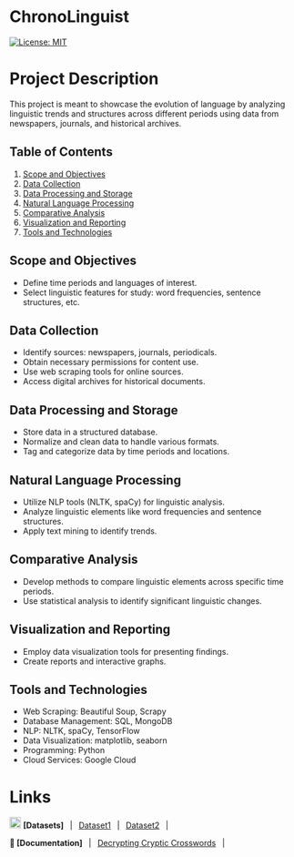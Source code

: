 # ChronoLinguist

[![License: MIT](https://img.shields.io/badge/License-MIT-yellow.svg)](https://opensource.org/licenses/MIT)

# Project Description
This project is meant to showcase the evolution of language by analyzing linguistic trends and structures across different periods using data from newspapers, journals, and historical archives. 

## Table of Contents
1. [Scope and Objectives](#scope-and-objectives)
2. [Data Collection](#data-collection)
3. [Data Processing and Storage](#data-processing-and-storage)
4. [Natural Language Processing](#natural-language-processing)
5. [Comparative Analysis](#comparative-analysis)
6. [Visualization and Reporting](#visualization-and-reporting)
7. [Tools and Technologies](#tools-and-technologies)

## Scope and Objectives
- Define time periods and languages of interest.
- Select linguistic features for study: word frequencies, sentence structures, etc.

## Data Collection
- Identify sources: newspapers, journals, periodicals.
- Obtain necessary permissions for content use.
- Use web scraping tools for online sources.
- Access digital archives for historical documents.

## Data Processing and Storage
- Store data in a structured database.
- Normalize and clean data to handle various formats.
- Tag and categorize data by time periods and locations.

## Natural Language Processing
- Utilize NLP tools (NLTK, spaCy) for linguistic analysis.
- Analyze linguistic elements like word frequencies and sentence structures.
- Apply text mining to identify trends.

## Comparative Analysis
- Develop methods to compare linguistic elements across specific time periods.
- Use statistical analysis to identify significant linguistic changes.

## Visualization and Reporting
- Employ data visualization tools for presenting findings.
- Create reports and interactive graphs.

## Tools and Technologies
- Web Scraping: Beautiful Soup, Scrapy
- Database Management: SQL, MongoDB
- NLP: NLTK, spaCy, TensorFlow
- Data Visualization: matplotlib, seaborn
- Programming: Python
- Cloud Services: Google Cloud


# Links
<img src="https://github.com/NoahElRimawiFine/ChronoLinguist/assets/91910459/72b66579-10fa-4dad-b1c4-891ba450fe2c" width="20" height="20" alt="datasets"> **[Datasets]**
&ensp;|&ensp;
[Dataset1]()
&ensp;|&ensp;
[Dataset2]()
&ensp;|&ensp;

**📖 [Documentation]**
&ensp;|&ensp;
[Decrypting Cryptic Crosswords](https://proceedings.neurips.cc/paper_files/paper/2021/file/5f1d3986fae10ed2994d14ecd89892d7-Paper.pdf)
&ensp;|&ensp;
